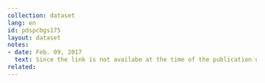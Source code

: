```yaml
---
collection: dataset
lang: en
id: pdspcbgs175
layout: dataset
notes: 
- date: Feb. 09, 2017
  text: Since the link is not availabe at the time of the publication of this dataset, the source is obtained from Iran Open Data archive. <br/><br/>  Footnote of column "Payout - public budget - cost - wages and benefits" <br/> It is including wages and benefits, including salaries, all these types of continuous rewardables, right for family and children, the reward for the end of the year (Eidi), employment and pension contributions and the right for the insurance and the right to treat the state's insurance (employer) relating to government employees and contract employees subject to the confirmation of Iranian President Duputy Strategic Planning & Control. <br/> Credits contained in the table, in terms of the priorities are applicable by the deputy president of strategic planning and monitoring system.
related:
---
```

